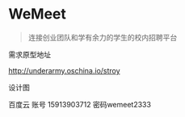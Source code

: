 # WeMeet

> 连接创业团队和学有余力的学生的校内招聘平台


需求原型地址 

http://underarmy.oschina.io/stroy

设计图

百度云 账号 15913903712 密码wemeet2333
